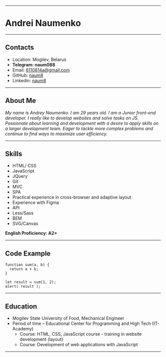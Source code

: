 ****
# Andrei Naumenko 
****
## Contacts 
* Location: Mogilev, Belarus
* **Telegram: naum088**
* Email: 6110814a@gmail.com
* GitHub: [naum8](https://github.com/naum8)
* Linkedin: [naum8](https://www.linkedin.com/in/andrei-naumenko-63766921b/)
****
## About Me
_My name is Andrey Naumenko. I am 29 years old. I am a Junior front-end developer. I really like to develop websites and solve tasks on JS. Passionate about learning and development with a desire to apply skills on a larger development team. Eager to tackle more complex problems and continue to find ways to maximize user efficiency._
****
## Skills
* HTML/ CSS
* JavaScript 
* JQuery
* Git
* MVC
* SPA
* Practical experience in cross-browser and adaptive layout
* Experience with Figma
* API
* Less/Sass
* BEM
* SVG/Canvas

**English Proficiency: A2+**
****

## Code Example
```
function sum(a, b) {
  return a + b;
}

let result = sum(1, 2);
alert( result );
```
****
## Education
* Mogilev State University of Food, Mechanical Engineer
* Period of time – Educational Center for Programming and High Tech
(IT-Academy)
   + Course: HTML, CSS, JavaScript course - training in website development (layout)
   + Course: Development of web applications with JavaScript
****
